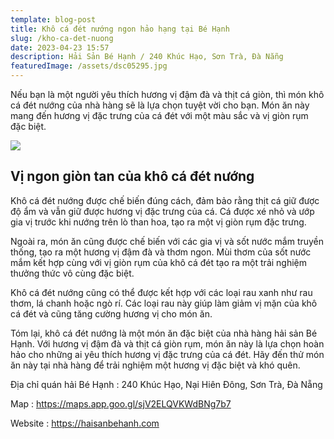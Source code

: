 ```yaml
---
template: blog-post
title: Khô cá đét nướng ngon hảo hạng tại Bé Hạnh
slug: /kho-ca-det-nuong
date: 2023-04-23 15:57
description: Hải Sản Bé Hạnh / 240 Khúc Hạo, Sơn Trà, Đà Nẵng
featuredImage: /assets/dsc05295.jpg
---
```

Nếu bạn là một người yêu thích hương vị đậm đà và thịt cá giòn, thì món khô cá đét nướng của nhà hàng sẽ là lựa chọn tuyệt vời cho bạn. Món ăn này mang đến hương vị đặc trưng của cá đét với một màu sắc và vị giòn rụm đặc biệt.

![](/assets/dsc05297.jpg)

## V﻿ị ngon giòn tan của khô cá đét nướng

Khô cá đét nướng được chế biến đúng cách, đảm bảo rằng thịt cá giữ được độ ẩm và vẫn giữ được hương vị đặc trưng của cá. Cá được xé nhỏ và ướp gia vị trước khi nướng trên lò than hoa, tạo ra một vị giòn rụm đặc trưng.

Ngoài ra, món ăn cũng được chế biến với các gia vị và sốt nước mắm truyền thống, tạo ra một hương vị đậm đà và thơm ngon. Mùi thơm của sốt nước mắm kết hợp cùng với vị giòn rụm của khô cá đét tạo ra một trải nghiệm thưởng thức vô cùng đặc biệt.

Khô cá đét nướng cũng có thể được kết hợp với các loại rau xanh như rau thơm, lá chanh hoặc ngò rí. Các loại rau này giúp làm giảm vị mặn của khô cá đét và cũng tăng cường hương vị cho món ăn.

Tóm lại, khô cá đét nướng là một món ăn đặc biệt của nhà hàng hải sản Bé Hạnh. Với hương vị đậm đà và thịt cá giòn rụm, món ăn này là lựa chọn hoàn hảo cho những ai yêu thích hương vị đặc trưng của cá đét. Hãy đến thử món ăn này tại nhà hàng để trải nghiệm một hương vị đặc biệt và khó quên.

Địa chỉ quán hải Bé Hạnh : 240 Khúc Hạo, Nại Hiên Đông, Sơn Trà, Đà Nẵng

M﻿ap : https://maps.app.goo.gl/sjV2ELQVKWdBNg7b7

Website : https://haisanbehanh.com